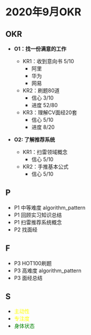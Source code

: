 # 2020年9月OKR

## OKR
- **O1：找一份满意的工作**
  - KR1：收到意向书 5/10
    - 阿里
    - 华为
    - 网易
  - KR2：刷题80道
    - 信心 3/10
    - 进度 52/80
  - KR3：理解CV面经20套 
    - 信心 5/10
    - 进度 8/20

- **O2: 了解推荐系统**
  - KR1：扫雷领域概念
    - 信心 5/10
  - KR2：手推基本公式
    - 信心 5/10

## P
- P1 中等难度 algorithm_pattern 
- P1 回顾实习知识总结
- P1 扫雷推荐系统概念
- P2 找面经

## F
- P3 HOT100刷题
- P3 高难度 algorithm_pattern
- P3 面经总结

## S
- <font color=yellow>主动性</font>
- <font color=yellow>专注度</font>
- <font color=green>身体状态</font>